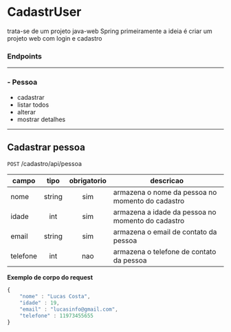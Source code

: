 # CadastrUser
trata-se de um projeto java-web Spring
primeiramente a ideia é criar um projeto web com login e cadastro


### Endpoints
---

### -  Pessoa
- cadastrar
- listar todos
- alterar
- mostrar detalhes

---
## Cadastrar pessoa
`POST` /cadastro/api/pessoa

| campo | tipo | obrigatorio | descricao
|-------|:----:|:-----------:|---------
| nome | string | sim | armazena o nome da pessoa no momento do cadastro
| idade | int | sim | armazena a idade da pessoa no momento do cadastro
| email | string | sim | armazena o email de contato da pessoa 
| telefone | int | nao | armazena o telefone de contato da pessoa

**Exemplo de corpo do request**

```js
{
    "nome" : "Lucas Costa",
    "idade" : 19,
    "email" : "lucasinfo@gmail.com",
    "telefone" : 11973455655
}
```

